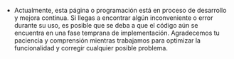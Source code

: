 - Actualmente, esta página o programación está en proceso de desarrollo y mejora continua. Si llegas a encontrar algún inconveniente o error durante su uso, es posible que se deba a que el código aún se encuentra en una fase temprana de implementación. Agradecemos tu paciencia y comprensión mientras trabajamos para optimizar la funcionalidad y corregir cualquier posible problema.
